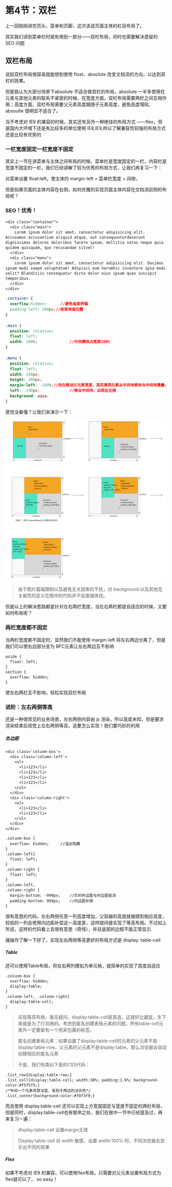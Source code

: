# 第4节：双栏

上一回刚刚讲完页头、菜单和页脚，这次该说页面主体的栏目布局了。

其实我们讲到菜单栏时就有用到一部分——双栏布局，同时也需要解决遗留的 SEO 问题

## 双栏布局

说起双栏布局很容易就能想到使用 float、absolute 改变文档流的方向，以达到双栏的效果。

但是我认为大部分场景下absolute 不适合做双栏的布局，absolute 一半多使用在元素与其他元素的联系不紧密的时候。在宽度方面，双栏布局需要两栏之间互相作用；高度方面，双栏布局需要父元素高度跟随子元素高度，避免高度塌陷，absoulte 很明显不适合了。

当不考虑对 IE9 的兼容的时候，其实还有另外一种绝佳的布局方式 ——flex，但是国内大环境下还是有比较多的单位使用 IE8,IE9,所以了解兼容性较强的布局方式还是比较有优势的

### 一栏宽度固定一栏宽度不固定

其实上一节在讲菜单与主体之间布局的时候，菜单栏是宽度固定的一栏，内容栏是宽度不固定的一栏，我们已经讲解了较为优秀的布局方式，让我们再复习一下：

对菜单设置 float:left，使主体的 margin-left = 菜单栏宽度 + 间隙，

但是如果页面的主体内容在右侧，如何优雅的实现页面主体内容在文档流前侧的布局呢？

### SEO！优秀！

```
<div class="container">
  <div class="main">
    Lorem ipsum dolor sit amet, consectetur adipisicing elit. Accusamus accusantium aliquid atque, aut consequunturdeserunt dignissimos dolores doloribus facere ipsum, mollitia natus neque quia quidem quisquam, quo recusandae sitvel!
  </div>
  <div class="menu">
    Lorem ipsum dolor sit amet, consectetur adipisicing elit. Ducimus ipsam modi saepe voluptatum! Adipisci eum harumhic inventore ipsa modi velit? Blanditiis consequatur dicta dolor eius ipsam quas suscipit temporibus.
  </div>
</div>
```

```css
.container {
  overflow:hidden:		//避免高度坍塌
  padding-left: 200px;//给菜单留位置
}

.main {
  position: relative;
  float: left;			
  width: 100%;				//中间模块占宽度100%
}

.menu {
  position: relative;
  float: left;
  width: 190px;
  height: 300px;
  margin-left: -100%;//向左移动父元素宽度，其实是将元素从中间块移到与中间块重叠，并且在中间块左边
  left: -190px;				//移出中间块，出现在左侧
  background: aqua;
}
```

感觉没看懂？让我们来演示一下：

<img src="./img/img4.png">

> 由于图片篇幅限制以及避免无关因素的干扰，对 background 以及其他无关属性的定义在图中的代码并不会直接体现。



但是以上的解决思路都是针对左右两栏宽度，当左右两栏都是自适应的时候，又要如何布局呢？

### 两栏宽度都不固定

当两栏宽度都不固定时，显然我们不能使用 margin-left 将左右两边分离了，但是我们可以使右边部分变为 BFC元素让左右两边互不影响

```
aside {
  float: left;
}
section {
  overflow: hidden;
}
```

使左右两栏互不影响，轻松实现双栏布局

### 进阶：左右两侧等高

还是一种很常见的业务场景，左右两侧内容由 js 渲染，所以高度未知，但是要求渲染结束后视觉上左右两侧等高，这要怎么实现！我们要巧妙的利用

##### 负边距

```
<div class='colunm-box'>
  <div class='column-left'>
    <ul>
      <li>123</li>
      <li>123</li>
      <li>123</li>
      <li>123</li>
    </ul>
  </div>
  <div class='column-right'>
    <ul>
      <li>123</li>
      <li>123</li>
    </ul>
  </div>
</div>
```

```
.colunm-box {
  overflow: hidden;		//溢出隐藏
}
.column-left{
  float: left;
}
.column-right {
  float: left;
}
.column-left,
.column-right {
  margin-bottom: -999px;	//负的外边距与内边距抵消
  padding-bottom: 999px;	//内边距补偿
}
```

很有意思的代码，左右两侧任意一列高度增加，父容器的高度就被撑到相应高度，较低的一列会使用内边距补偿这一高度差，这样就间接实现了等高布局。不过如上所说，这样的代码看上去很有意思（奇怪），并且底部的边框不能正常显示.

骚操作了解一下好了，实现左右两侧等高更好的布局方式是 display: table-cell

##### Table

还可以使用Table布局，将左右两列模拟为单元格，就简单的实现了高度自适应

```
.colunm-box {
  overflow: hidden;
  display:table;
}
.colunm-left, .colunm-right{
  display:table-cell;
}
```

> 实现等高布局，毫无疑问，display:table-cell是首选，这就好比鼹鼠，生下来就是为了打洞用的。考虑到匿名创建表格元素的问题，所有table-cell元素外一定要留有一个用来包裹的标签。
>
> 匿名创建表格元素：如果设置了display:table-cell的元素的父元素不是display:table-row，父元素的父元素不是display:table，那么浏览器会自动创建相应的匿名元素
>
> 于是，我们有类似下面的CSS代码：

```
.list_row{display:table-row;}
.list_cell{display:table-cell; width:30%; padding:1.6%; background-color:#f5f5f5;}
/*中间一个元素背景淡蓝，有别于两边的淡灰色*/
.list_center{background-color:#f0f3f9;}
```

而且使用 display:table-cell 还可以实现上方宽度固定与宽度不固定的两栏布局，但是同时，display:table-cell也有致命之处，我们在居中一节中已经提及过，再来复习一遍：

> display:table-cell 设置margin无效
>
> Display:table-cell 对 width 敏感，设置 width:100% 时，不同浏览器会显示出不同的效果

##### Flex

如果不考虑对 IE9 的兼容，可以使用flex布局，只需要对父元素设置布局方式为flex就可以了， so easy！
